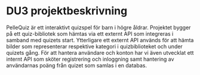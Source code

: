 # DU3 projektbeskrivning
PelleQuiz är ett interaktivt quizspel för barn i högre åldrar. Projektet bygger på ett quiz-bibliotek som hämtas via ett externt API som integreras i samband med quizets start. Ytterligare ett externt API används för att hämta bilder som representerar respektive kategori i quizbiblioteket och under quizets gång.
För att hantera användare och konton har vi även utvecklat ett internt API som sköter registrering och inloggning samt hantering av användarnas poäng från quizet som samlas i en databas. 
